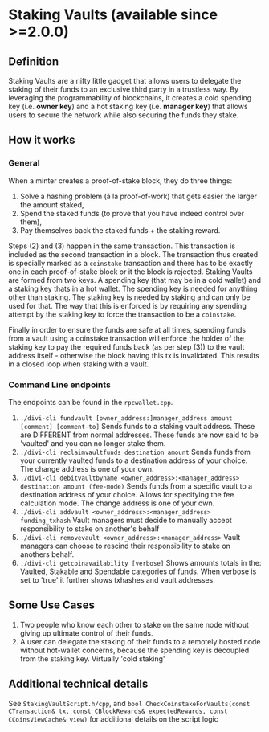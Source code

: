 # Staking Vaults (available since >=2.0.0)

## Definition
Staking Vaults are a nifty little gadget that allows users to delegate the staking of their funds to an exclusive third party in a trustless way. By leveraging the programmability of blockchains, it creates a cold spending key (i.e. __owner key__) and a hot staking key (i.e. __manager key__) that allows users to secure the network while also securing the funds they stake.

## How it works

### General
When a minter creates a proof-of-stake block, they do three things:
1. Solve a hashing problem (á la proof-of-work) that gets easier the larger the amount staked,
2. Spend the staked funds (to prove that you have indeed control over them),
3. Pay themselves back the staked funds + the staking reward.

Steps (2) and (3) happen in the same transaction. This transaction is included as the second transaction in a block. The transaction thus created is specially marked as a `coinstake` transaction and there has to be exactly one in each proof-of-stake block or it the block is rejected.
Staking Vaults are formed from two keys. A spending key (that may be in a cold wallet) and a staking key thats in a hot wallet. The spending key is needed for anything other than staking. The staking key is needed by staking and can only be used for that. The way that this is enforced is by requiring any spending attempt by the staking key to force the transaction to be a `coinstake`.

Finally in order to ensure the funds are safe at all times, spending funds from a vault using a coinstake transaction will enforce the holder of the staking key to pay the required funds back (as per step (3)) to the vault address itself - otherwise the block having this tx is invalidated. This results in a closed loop when staking with a vault.

### Command Line endpoints
The endpoints can be found in the `rpcwallet.cpp`.
1. `./divi-cli fundvault [owner_address:]manager_address amount [comment] [comment-to]`
Sends funds to a staking vault address. These are DIFFERENT from normal addresses. These funds are now said to be 'vaulted' and you can no longer stake them.
2. `./divi-cli reclaimvaultfunds destination amount`
Sends funds from your currently vaulted funds to a destination address of your choice. The change address is one of your own.
3. `./divi-cli debitvaultbyname <owner_address>:<manager_address> destination amount (fee-mode)`
Sends funds from a specific vault to a destination address of your choice. Allows for specifying the fee calculation mode. The change address is one of your own.
4. `./divi-cli addvault <owner_address>:<manager_address> funding_txhash`
Vault managers must decide to manually accept responsibility to stake on another's behalf
5. `./divi-cli removevault <owner_address>:<manager_address>`
Vault managers can choose to rescind their responsibility to stake on anothers behalf.
6. `./divi-cli getcoinavailability [verbose]`
Shows amounts totals in the: Vaulted, Stakable and Spendable categories of funds. When verbose is set to 'true' it further shows txhashes and vault addresses.

## Some Use Cases
1. Two people who know each other to stake on the same node without giving up ultimate control of their funds.
2. A user can delegate the staking of their funds to a remotely hosted node without hot-wallet concerns, because the spending key is decoupled from the staking key. Virtually 'cold staking'

## Additional technical details
See `StakingVaultScript.h/cpp`, and `bool CheckCoinstakeForVaults(const CTransaction& tx, const CBlockRewards& expectedRewards, const CCoinsViewCache& view)` for additional details on the script logic